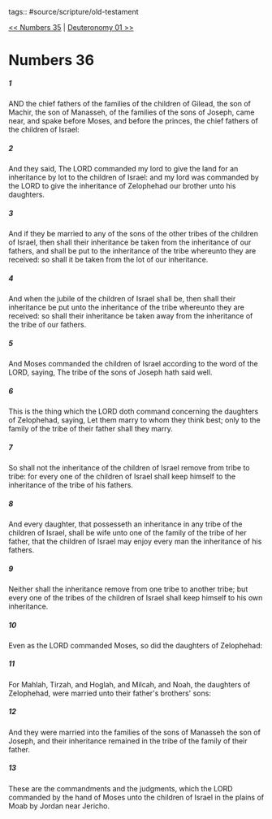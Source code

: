 tags:: #source/scripture/old-testament

[<< Numbers 35](/old-testament/04_Numbers/Numbers_35.md) | [Deuteronomy 01 >>](/old-testament/05_Deuteronomy/Deuteronomy_01.md)

# Numbers 36

##### 1

AND the chief fathers of the families of the children of Gilead, the son of Machir, the son of Manasseh, of the families of the sons of Joseph, came near, and spake before Moses, and before the princes, the chief fathers of the children of Israel:

##### 2

And they said, The LORD commanded my lord to give the land for an inheritance by lot to the children of Israel: and my lord was commanded by the LORD to give the inheritance of Zelophehad our brother unto his daughters.

##### 3

And if they be married to any of the sons of the other tribes of the children of Israel, then shall their inheritance be taken from the inheritance of our fathers, and shall be put to the inheritance of the tribe whereunto they are received: so shall it be taken from the lot of our inheritance.

##### 4

And when the jubile of the children of Israel shall be, then shall their inheritance be put unto the inheritance of the tribe whereunto they are received: so shall their inheritance be taken away from the inheritance of the tribe of our fathers.

##### 5

And Moses commanded the children of Israel according to the word of the LORD, saying, The tribe of the sons of Joseph hath said well.

##### 6

This is the thing which the LORD doth command concerning the daughters of Zelophehad, saying, Let them marry to whom they think best; only to the family of the tribe of their father shall they marry.

##### 7

So shall not the inheritance of the children of Israel remove from tribe to tribe: for every one of the children of Israel shall keep himself to the inheritance of the tribe of his fathers.

##### 8

And every daughter, that possesseth an inheritance in any tribe of the children of Israel, shall be wife unto one of the family of the tribe of her father, that the children of Israel may enjoy every man the inheritance of his fathers.

##### 9

Neither shall the inheritance remove from one tribe to another tribe; but every one of the tribes of the children of Israel shall keep himself to his own inheritance.

##### 10

Even as the LORD commanded Moses, so did the daughters of Zelophehad:

##### 11

For Mahlah, Tirzah, and Hoglah, and Milcah, and Noah, the daughters of Zelophehad, were married unto their father's brothers' sons:

##### 12

And they were married into the families of the sons of Manasseh the son of Joseph, and their inheritance remained in the tribe of the family of their father.

##### 13

These are the commandments and the judgments, which the LORD commanded by the hand of Moses unto the children of Israel in the plains of Moab by Jordan near Jericho.
